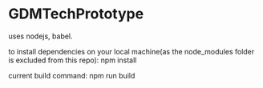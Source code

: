 # GDMTechPrototype

uses nodejs, babel.

to install dependencies on your local machine(as the node_modules folder is excluded from this repo):
npm install

current build command:
npm run build

